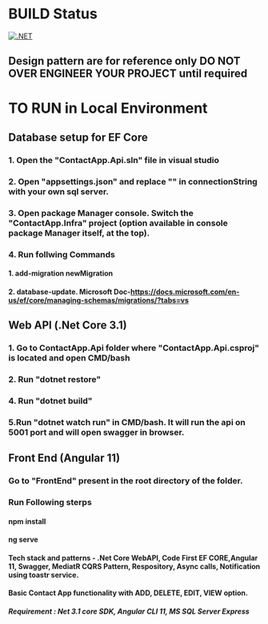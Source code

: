 # BUILD Status 
[![.NET](https://github.com/dubeyyogesh10/ContactApp.Api/actions/workflows/dotnet.yml/badge.svg)](https://github.com/dubeyyogesh10/ContactApp.Api/actions/workflows/dotnet.yml)

## Design pattern are for reference only DO NOT OVER ENGINEER YOUR PROJECT until required

# TO RUN in Local Environment
## Database setup for EF Core
### 1. Open the "ContactApp.Api.sln" file in visual studio
### 2. Open "appsettings.json" and replace "<yourServerName>" in connectionString with your own sql server.
### 3. Open package Manager console. Switch the "ContactApp.Infra" project (option available in console package Manager itself, at the top).
### 4. Run follwing Commands
  #### 1. add-migration newMigration
  #### 2. database-update. Microsoft Doc-https://docs.microsoft.com/en-us/ef/core/managing-schemas/migrations/?tabs=vs

## Web API (.Net Core 3.1)
### 1. Go to ContactApp.Api folder where "ContactApp.Api.csproj" is located and open CMD/bash
### 2. Run "dotnet restore"
### 4. Run "dotnet build"
### 5.Run "dotnet watch run" in CMD/bash. It will run the api on 5001 port and will open swagger in browser.

## Front End (Angular 11)
### Go to "FrontEnd" present in the root directory of the folder.
### Run Following sterps
   #### npm install
   #### ng serve

#### Tech stack and patterns - .Net Core WebAPI, Code First EF CORE,Angular 11, Swagger, MediatR CQRS Pattern, Respository, Async calls, Notification using toastr service.

####  Basic Contact App functionality with ADD, DELETE, EDIT, VIEW option.
  
##### Requirement : Net 3.1 core SDK, Angular CLI 11, MS SQL Server Express


